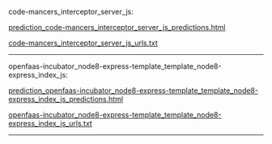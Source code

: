 code-mancers_interceptor_server_js: 

[prediction_code-mancers_interceptor_server_js_predictions.html](./prediction_code-mancers_interceptor_server_js_predictions.html)

[code-mancers_interceptor_server_js_urls.txt](./code-mancers_interceptor_server_js_urls.txt)

<hr>
openfaas-incubator_node8-express-template_template_node8-express_index_js: 

[prediction_openfaas-incubator_node8-express-template_template_node8-express_index_js_predictions.html](./prediction_openfaas-incubator_node8-express-template_template_node8-express_index_js_predictions.html)

[openfaas-incubator_node8-express-template_template_node8-express_index_js_urls.txt](./openfaas-incubator_node8-express-template_template_node8-express_index_js_urls.txt)

<hr>
